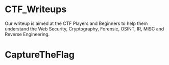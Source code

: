 # CTF_Writeups
  Our writeup is aimed at the CTF Players and Beginners to help them understand the Web Security, Cryptography, Forensic, OSINT, IR, MISC and Reverse Engineering.

# CaptureTheFlag
